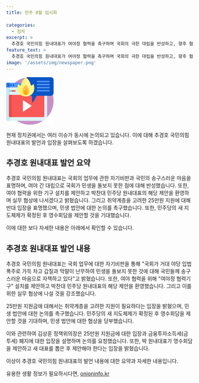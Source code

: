 ```yaml
---
title: 민주 8월 임시회

categories:
  - 정치
excerpt: >
  추경호 국민의힘 원내대표가 여야정 협력을 촉구하며 국회의 극한 대립을 반성하고, 향후 협력을 강조했다. 취약계층 고려 필요한 25만원 지원금에 대해 의견을 제시하고, 여야 간 민생입법의 협의를 강조했다. 또한, 민생 법안을 중심으로 정쟁을 잠시 멈추라고 촉구하며, 영수회담에서 새 대표가 제안하는 것이 바람직하다고 언급했다.
feature_text: >
  추경호 국민의힘 원내대표가 여야정 협력을 촉구하며 국회의 극한 대립을 반성하고, 향후 협력을 강조했다. 취약계층 고려 필요한 25만원 지원금에 대해 의견을 제시하고, 여야 간 민생입법의 협의를 강조했다. 또한, 민생 법안을 중심으로 정쟁을 잠시 멈추라고 촉구하며, 영수회담에서 새 대표가 제안하는 것이 바람직하다고 언급했다.
image: '/assets/img/newspaper.png'
---
```


<p><img src="/assets/img/news.png" alt="rentncar 속보" /></p>

<p>현재 정치권에서는 여러 이슈가 동시에 논의되고 있습니다. 이에 대해 추경호 국민의힘 원내대표의 발언과 입장을 살펴보도록 하겠습니다.</p>

<h2 data-ke-size="size26">추경호 원내대표 발언 요약</h2>

<p>추경호 국민의힘 원내대표는 국회의 업무에 관한 자기비판과 국민의 송구스러운 마음을 표명하며, 여야 간 대립으로 국회가 민생을 돌보지 못한 점에 대해 반성했습니다. 또한, 여야 협력을 위한 기구 설치를 제안하고 박찬대 민주당 원내대표의 해당 제안을 환영하며 실무 협상에 나서겠다고 밝혔습니다. 그리고 취약계층을 고려한 25만원 지원에 대해 반대 입장을 표명했으며, 민생 법안에 대한 논의를 촉구했습니다. 또한, 민주당의 새 지도체제가 확정된 후 영수회담을 제안할 것을 기대했습니다.</p>

<p>이에 대한 보다 자세한 내용은 아래에서 확인할 수 있습니다.</p>

<h2 data-ke-size="size26">추경호 원내대표 발언 내용</h2>

<p>추경호 국민의힘 원내대표는 국회 업무에 대한 자기비판을 통해 "국회가 거대 야당 입법 폭주로 가득 차고 갑질과 막말이 난무하여 민생을 돌보지 못한 것에 대해 국민들께 송구스러운 마음으로 자책하고 있다"고 밝혔습니다. 또한, 여야 협력을 위해 "여야정 협력기구" 설치를 제안하고 박찬대 민주당 원내대표의 해당 제안을 환영했습니다. 그리고 이를 위한 실무 협상에 나설 것을 강조했습니다.</p>

<p>25만원 지원금에 대해서는 취약계층을 고려한 지원이 필요하다는 입장을 밝혔으며, 민생 법안에 대한 논의를 촉구했습니다. 민주당의 새 지도체제가 확정된 후 영수회담을 제안할 것을 기대하며, 민생 법안에 대한 협상을 당부했습니다.</p>

<p>이와 관련하여 김상훈 정책위의장은 25만원 지원금에 대한 입장과 금융투자소득세(금투세) 폐지에 대한 입장을 설명하며 논의를 요청했습니다. 또한, 박 원내대표가 영수회담을 제안하고 새 대표를 뽑은 후 제안해야 한다는 입장을 밝혔습니다.</p>

<p>이상이 추경호 국민의힘 원내대표의 발언 내용에 대한 요약과 자세한 내용입니다.</p>
유용한 생활 정보가 필요하시다면, <a href="https://onioninfo.kr" rel="dofollow">onioninfo.kr</a>


